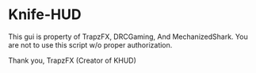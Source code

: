 # Knife-HUD
This gui is property of TrapzFX, DRCGaming, And MechanizedShark. You are not to use this script w/o proper authorization.

Thank you, TrapzFX  (Creator of KHUD)
